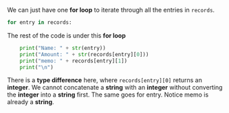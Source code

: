<!--title={Printing all entries explained}-->

<!--badges={Python:21}-->

<!--concepts={Dictionaries.mdx, Lists.mdx, ForLoops.mdx, IndexingDictionaries.mdx, IndexingLists.mdx}-->

We can just have one **for loop** to iterate through all the entries in `records`.

```python
for entry in records:
```

The rest of the code is under this **for loop**

```python
    print("Name: " + str(entry))
    print("Amount: " + str(records[entry][0]))
    print("memo: " + records[entry][1])
    print("\n")
```

There is a **type difference** here, where `records[entry][0]` returns an **integer**. We cannot concatenate a **string** with an **integer** without converting the **integer** into a **string** first. The same goes for entry. Notice memo is already a **string**.
